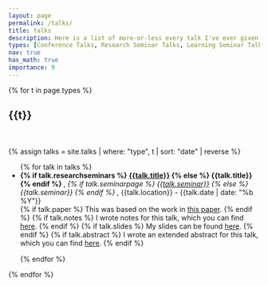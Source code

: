 ```yaml
---
layout: page
permalink: /talks/
title: talks
description: Here is a list of more-or-less every talk I've ever given.
types: [Conference Talks, Research Seminar Talks, Learning Seminar Talks, Other Talks]
nav: true
has_math: true
importance: 9
---
```


<div class="publications">

{% for t in page.types %}
  <h2 class="year">{{t}}</h2>
  <br>
  <br>
  {% assign talks = site.talks | where: "type", t | sort: "date" | reverse %}
  <ul>
  {% for talk in talks %}
    <li> 
        <b>
            {% if talk.researchseminars %}
                <a href="{{ talk.researchseminars }}">{{talk.title}}</a>
            {% else %}
                {{talk.title}}
            {% endif %}
        </b>, 
        <i>
            {% if talk.seminarpage %}
                <a href="{{ talk.seminarpage }}">{{talk.seminar}}</a>
            {% else %}
                {{talk.seminar}}
            {% endif %}
        </i>,
        {{talk.location}} - {{talk.date | date: "%b %Y"}}
    </li>
    {% if talk.paper %}
        This was based on the work in <a href="{{ talk.paper }}">this paper</a>.
    {% endif %}
    {% if talk.notes %}
        I wrote notes for this talk, which you can find <a href="{{ '/assets/pdf' | relative_url}}/{{talk.notes}}">here</a>.
    {% endif %}
    {% if talk.slides %}
        My slides can be found <a href="{{ '/assets/pdf/slides' | relative_url}}/{{talk.slides}}">here</a>.
    {% endif %}
    {% if talk.abstract %}
        I wrote an extended abstract for this talk, which you can find <a href="{{ '/assets/pdf/abstracts' | relative_url}}/{{talk.abstract}}">here</a>.
    {% endif %}
    <div style="margin-bottom:15px"></div>
  {% endfor %}
  </ul>
{% endfor %}

</div>
